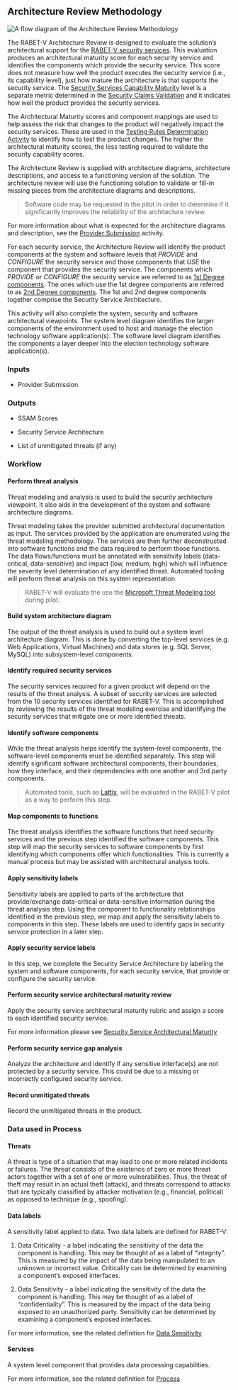 ## Architecture Review Methodology

![A flow diagram of the Architecture Review Methodology](media/workflow.svg)

The RABET-V Architecture Review is designed to evaluate the solution’s architectural support for the [RABET-V security services](../Overview/Security_Services.md). This evaluation produces an architectural maturity score for each security service and identifies the components which provide the security service. This score does not measure how well the product executes the security service (i.e., its capability level), just how mature the architecture is that supports the security service. The [Security Services Capability Maturity](../Security_Services_Capability_Maturity_Index/README.md) level is a separate metric determined in the [Security Claims Validation](Security_Claims_Validation.md) and it indicates how well the product provides the security services.

The Architectural Maturity scores and component mappings are used to help assess the risk that changes to the product will negatively impact the security services. These are used in the [Testing Rules Determination Activity](Testing_Rules_Determination.md) to identify how to test the product changes. The higher the architectural maturity scores, the less testing required to validate the security capability scores.

The Architecture Review is supplied with architecture diagrams, architecture descriptions, and access to a functioning version of the solution. The architecture review will use the functioning solution to validate or fill-in missing pieces from the architecture diagrams and descriptions.

> Software code may be requested in the pilot in order to determine if it significantly improves the reliability of the architecture review.

For more information about what is expected for the architecture diagrams and description, see the [Provider Submission](Provider_Submission.md) activity.

For each security service, the Architecture Review will identify the product components at the system and software levels that *PROVIDE* and *CONFIGURE* the security service and those components that *USE* the component that provides the security service. The components which *PROVIDE* or *CONFIGURE* the security service are referred to as [1st Degree components](../Appendices/RABET-V_Glossary.md). The ones which use the 1st degree components are referred to as [2nd Degree components](../Appendices/RABET-V_Glossary.md). The 1st and 2nd degree components together comprise the Security Service Architecture.

This activity will also complete the system, security and software architectural viewpoints. The system level diagram identifies the larger components of the environment used to host and manage the election technology software application(s). The software level diagram identifies the components a layer deeper into the election technology software application(s).

### Inputs

  - Provider Submission

### Outputs

  - SSAM Scores

  - Security Service Architecture

  - List of unmitigated threats (if any)

### Workflow

#### Perform threat analysis

Threat modeling and analysis is used to build the security architecture viewpoint. It also aids in the development of the system and software architecture diagrams.

Threat modeling takes the provider submitted architectural documentation as input. The services provided by the application are enumerated using the threat modeling methodology. The services are then further deconstructed into software functions and the data required to perform those functions. The data flows/functions must be annotated with sensitivity labels (data-critical, data-sensitive) and impact (low, medium, high) which will influence the severity level determination of any identified threat. Automated tooling will perform threat analysis on this system representation.

> RABET-V will evaluate the use the [Microsoft Threat Modeling tool](https://www.microsoft.com/en-us/securityengineering/sdl/threatmodeling) during pilot.

#### Build system architecture diagram

The output of the threat analysis is used to build out a system level architecture diagram. This is done by converting the top-level services (e.g. Web Applications, Virtual Machines) and data stores (e.g. SQL Server, MySQL) into subsystem-level components.

#### Identify required security services

The security services required for a given product will depend on the results of the threat analysis. A subset of security services are selected from the 10 security services identified for RABET-V. This is accomplished by reviewing the results of the threat modeling exercise and identifying the security services that mitigate one or more identified threats.

#### Identify software components

While the threat analysis helps identify the system-level components, the software-level components must be identified separately. This step will identify significant software architectural components, their boundaries, how they interface, and their dependencies with one another and 3rd party components.

> Automated tools, such as [Lattix](https://www.lattix.com/), will be evaluated in the RABET-V pilot as a way to perform this step.

#### Map components to functions

The threat analysis identifies the software functions that need security services and the previous step identified the software components. This step will map the security services to software components by first identifying which components offer which functionalities. This is currently a manual process but may be assisted with architectural analysis tools.

#### Apply sensitivity labels

Sensitivity labels are applied to parts of the architecture that provide/exchange data-critical or data-sensitive information during the threat analysis step. Using the component to functionality relationships identified in the previous step, we map and apply the sensitivity labels to components in this step. These labels are used to identify gaps in security service protection in a later step.

#### Apply security service labels

In this step, we complete the Security Service Architecture by labeling the system and software components, for each security service, that provide or configure the security service.

#### Perform security service architectural maturity review

Apply the security service architectural maturity rubric and assign a score to each identified security service.

For more information please see [Security Service Architectural Maturity](../Security_Services_Architectural_Maturity_Index/README.md)

#### Perform security service gap analysis

Analyze the architecture and identify if any sensitive interface(s) are not protected by a security service. This could be due to a missing or incorrectly configured security service.

#### Record unmitigated threats

Record the unmitigated threats in the product.

### Data used in Process

#### Threats

A threat is type of a situation that may lead to one or more related incidents or failures. The threat consists of the existence of zero or more threat actors together with a set of one or more vulnerabilities. Thus, the threat of theft may result in an actual theft (attack), and threats correspond to attacks that are typically classified by attacker motivation (e.g., financial, political) as opposed to technique (e.g., spoofing).

#### Data labels

A sensitivity label applied to data. Two data labels are defined for RABET-V:

1.  Data Criticality - a label indicating the sensitivity of the data the component is handling. This may be thought of as a label of “integrity”. This is measured by the impact of the data being manipulated to an unknown or incorrect value. Criticality can be determined by examining a component’s exposed interfaces.

1.  Data Sensitivity - a label indicating the sensitivity of the data the component is handling. This may be thought of as a label of “confidentiality”. This is measured by the impact of the data being exposed to an unauthorized party. Sensitivity can be determined by examining a component’s exposed interfaces.

For more information, see the related definition for [Data Sensitivity](../Appendices/RABET-V_Glossary.md#Data-Sensitivity)

#### Services

A system level component that provides data processing capabilities.

For more information, see the related definition for [Process](../Appendices/RABET-V_Glossary.md#Process)
